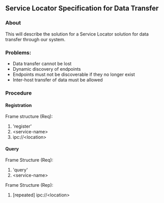 ## Service Locator Specification for Data Transfer

### About

This will describe the solution for a Service Locator solution for data transfer through our system.

### Problems:

* Data transfer cannot be lost
* Dynamic discovery of endpoints
* Endpoints must not be discoverable if they no longer exist
* Inter-host transfer of data must be allowed

### Procedure

#### Registration

Frame structure (Req):

1. 'register'
2. \<service-name\>
3. ipc://\<location\>

#### Query

Frame Structure (Req):

1. 'query'
2. \<service-name\>

Frame Structure (Rep):

1. \[repeated\] ipc://\<location\>